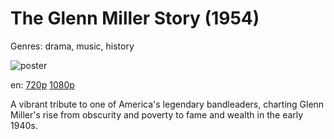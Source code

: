 # The Glenn Miller Story (1954)

Genres: drama, music, history

![poster](http://image.tmdb.org/t/p/w500/5lGSfdv770m7tLf9FO6vLF28HE6.jpg)

en:
  [720p](magnet:?xt=urn:btih:4dfc65301ae83c563d06e8efb8ca3901463af48d&dn=The+Glenn+Miller+Story+(1954)&tr=udp%3A%2F%2Ftracker.yify-torrents.com%2Fannounce&tr=udp%3A%2F%2Fopen.demonii.com%3A1337%2Fannounce&tr=udp%3A%2F%2Fexodus.desync.com%3A6969&tr=udp%3A%2F%2Ftracker.istole.it%3A80&tr=udp%3A%2F%2Ftracker.publicbt.com%3A80&tr=udp%3A%2F%2Ftracker.publichd.eu%3A80%2Fannounce&tr=udp%3A%2F%2Ftracker.openbittorrent.com%3A80%2Fannounce&tr=udp%3A%2F%2Fcoppersurfer.tk%3A6969%2Fannounce)
  [1080p](magnet:?xt=urn:btih:458FF7EBB47A5822AE7282F6F268B622AD42F7AB&tr=udp://glotorrents.pw:6969/announce&tr=udp://tracker.opentrackr.org:1337/announce&tr=udp://torrent.gresille.org:80/announce&tr=udp://tracker.openbittorrent.com:80&tr=udp://tracker.coppersurfer.tk:6969&tr=udp://tracker.leechers-paradise.org:6969&tr=udp://p4p.arenabg.ch:1337&tr=udp://tracker.internetwarriors.net:1337)
  


A vibrant tribute to one of America's legendary bandleaders, charting Glenn Miller's rise from obscurity and poverty to fame and wealth in the early 1940s.